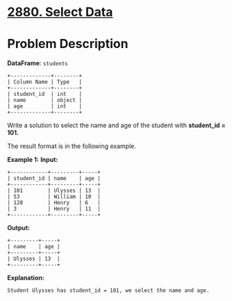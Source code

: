 # [2880. Select Data]()

# Problem Description

**DataFrame**: `students`
```
+-------------+--------+
| Column Name | Type   |
+-------------+--------+
| student_id  | int    |
| name        | object |
| age         | int    |
+-------------+--------+
```
Write a solution to select the name and age of the student with **student_id = 101.**

The result format is in the following example.

 
**Example 1:**
**Input:**
```
+------------+---------+-----+
| student_id | name    | age |
+------------+---------+-----+
| 101        | Ulysses | 13  |
| 53         | William | 10  |
| 128        | Henry   | 6   |
| 3          | Henry   | 11  |
+------------+---------+-----+
```
**Output:**
```
+---------+-----+
| name    | age | 
+---------+-----+
| Ulysses | 13  |
+---------+-----+
```
**Explanation:**
```
Student Ulysses has student_id = 101, we select the name and age.
```
